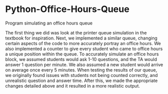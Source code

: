 # Python-Office-Hours-Queue
Program simulating an office hours queue


The first thing we did was look at the printer queue simulation in the textbook for inspiration. 
Next, we implemented a similar queue, changing certain aspects of the code to more accurately portray an office hours.
We also implemented a counter to give every student who came to office hours a unique position within the queue.
To accurately simulate an office hours block, we assumed students would ask 1-10 questions, and the TA would answer
1 question per minute. We also assumed a new student would arrive on average once every 5 minutes.
When testing the results of our queue, we originally found issues with students not being counted correctly, and unrealistic
question and answer time. After this, we made the appropriate changes detailed above and it resulted in a more realistic output.
